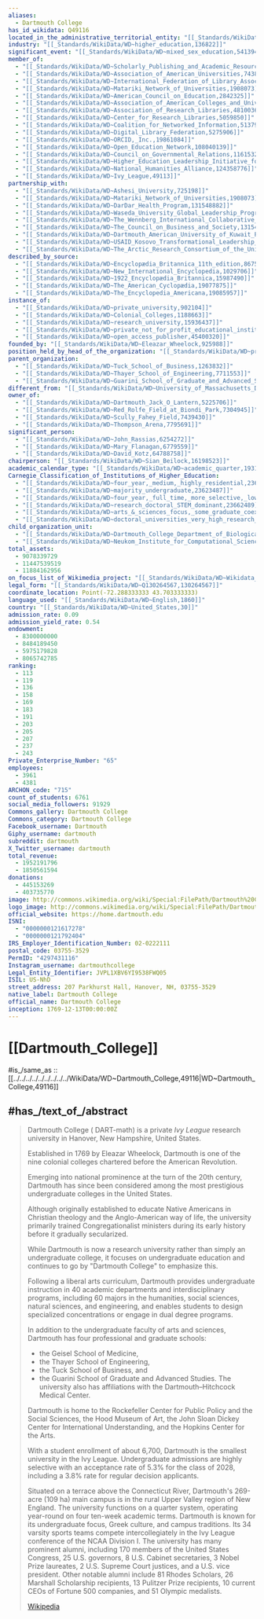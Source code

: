 ```yaml
---
aliases:
  - Dartmouth College
has_id_wikidata: Q49116
located_in_the_administrative_territorial_entity: "[[_Standards/WikiData/WD~Hanover,131908]]"
industry: "[[_Standards/WikiData/WD~higher_education,136822]]"
significant_event: "[[_Standards/WikiData/WD~mixed_sex_education,541394]]"
member_of:
  - "[[_Standards/WikiData/WD~Scholarly_Publishing_and_Academic_Resources_Coalition,647039]]"
  - "[[_Standards/WikiData/WD~Association_of_American_Universities,743812]]"
  - "[[_Standards/WikiData/WD~International_Federation_of_Library_Associations_and_Institutions,1334284]]"
  - "[[_Standards/WikiData/WD~Matariki_Network_of_Universities,1908073]]"
  - "[[_Standards/WikiData/WD~American_Council_on_Education,2842325]]"
  - "[[_Standards/WikiData/WD~Association_of_American_Colleges_and_Universities,4809602]]"
  - "[[_Standards/WikiData/WD~Association_of_Research_Libraries,4810036]]"
  - "[[_Standards/WikiData/WD~Center_for_Research_Libraries,5059850]]"
  - "[[_Standards/WikiData/WD~Coalition_for_Networked_Information,5137944]]"
  - "[[_Standards/WikiData/WD~Digital_Library_Federation,5275906]]"
  - "[[_Standards/WikiData/WD~ORCID,_Inc.,19861084]]"
  - "[[_Standards/WikiData/WD~Open_Education_Network,108040139]]"
  - "[[_Standards/WikiData/WD~Council_on_Governmental_Relations,116153205]]"
  - "[[_Standards/WikiData/WD~Higher_Education_Leadership_Initiative_for_Open_Scholarship,123938901]]"
  - "[[_Standards/WikiData/WD~National_Humanities_Alliance,124358776]]"
  - "[[_Standards/WikiData/WD~Ivy_League,49113]]"
partnership_with:
  - "[[_Standards/WikiData/WD~Ashesi_University,725198]]"
  - "[[_Standards/WikiData/WD~Matariki_Network_of_Universities,1908073]]"
  - "[[_Standards/WikiData/WD~DarDar_Health_Program,131548882]]"
  - "[[_Standards/WikiData/WD~Waseda_University_Global_Leadership_Program,131548886]]"
  - "[[_Standards/WikiData/WD~The_Wennberg_International_Collaborative_at_the_London_School_of_Economics,131548891]]"
  - "[[_Standards/WikiData/WD~The_Council_on_Business_and_Society,131548906]]"
  - "[[_Standards/WikiData/WD~Dartmouth_American_University_of_Kuwait_Program_(AUK),131548912]]"
  - "[[_Standards/WikiData/WD~USAID_Kosovo_Transformational_Leadership_Program,131548920]]"
  - "[[_Standards/WikiData/WD~The_Arctic_Research_Consortium_of_the_United_States,131548924]]"
described_by_source:
  - "[[_Standards/WikiData/WD~Encyclopædia_Britannica_11th_edition,867541]]"
  - "[[_Standards/WikiData/WD~New_International_Encyclopedia,1029706]]"
  - "[[_Standards/WikiData/WD~1922_Encyclopædia_Britannica,15987490]]"
  - "[[_Standards/WikiData/WD~The_American_Cyclopædia,19077875]]"
  - "[[_Standards/WikiData/WD~The_Encyclopedia_Americana,19085957]]"
instance_of:
  - "[[_Standards/WikiData/WD~private_university,902104]]"
  - "[[_Standards/WikiData/WD~Colonial_Colleges,1188663]]"
  - "[[_Standards/WikiData/WD~research_university,15936437]]"
  - "[[_Standards/WikiData/WD~private_not_for_profit_educational_institution,23002054]]"
  - "[[_Standards/WikiData/WD~open_access_publisher,45400320]]"
founded_by: "[[_Standards/WikiData/WD~Eleazar_Wheelock,925988]]"
position_held_by_head_of_the_organization: "[[_Standards/WikiData/WD~president,1255921]]"
parent_organization:
  - "[[_Standards/WikiData/WD~Tuck_School_of_Business,1263832]]"
  - "[[_Standards/WikiData/WD~Thayer_School_of_Engineering,7711553]]"
  - "[[_Standards/WikiData/WD~Guarini_School_of_Graduate_and_Advanced_Studies,131548954]]"
different_from: "[[_Standards/WikiData/WD~University_of_Massachusetts_Dartmouth,4118040]]"
owner_of:
  - "[[_Standards/WikiData/WD~Dartmouth_Jack_O_Lantern,5225706]]"
  - "[[_Standards/WikiData/WD~Red_Rolfe_Field_at_Biondi_Park,7304945]]"
  - "[[_Standards/WikiData/WD~Scully_Fahey_Field,7439430]]"
  - "[[_Standards/WikiData/WD~Thompson_Arena,7795691]]"
significant_person:
  - "[[_Standards/WikiData/WD~John_Rassias,6254272]]"
  - "[[_Standards/WikiData/WD~Mary_Flanagan,6779559]]"
  - "[[_Standards/WikiData/WD~David_Kotz,64788758]]"
chairperson: "[[_Standards/WikiData/WD~Sian_Beilock,16198523]]"
academic_calendar_type: "[[_Standards/WikiData/WD~academic_quarter,19310187]]"
Carnegie_Classification_of_Institutions_of_Higher_Education:
  - "[[_Standards/WikiData/WD~four_year,_medium,_highly_residential,23622828]]"
  - "[[_Standards/WikiData/WD~majority_undergraduate,23623487]]"
  - "[[_Standards/WikiData/WD~four_year,_full_time,_more_selective,_lower_transfer_in,23662432]]"
  - "[[_Standards/WikiData/WD~research_doctoral_STEM_dominant,23662489]]"
  - "[[_Standards/WikiData/WD~arts_&_sciences_focus,_some_graduate_coexistence,23662737]]"
  - "[[_Standards/WikiData/WD~doctoral_universities_very_high_research_activity,113624884]]"
child_organization_unit:
  - "[[_Standards/WikiData/WD~Dartmouth_College_Department_of_Biological_Sciences,45131749]]"
  - "[[_Standards/WikiData/WD~Neukom_Institute_for_Computational_Science,65074993]]"
total_assets:
  - 9078339729
  - 11447539519
  - 11884162956
on_focus_list_of_Wikimedia_project: "[[_Standards/WikiData/WD~Wikidata_WikiProject_Academic_Publisher,117222928]]"
legal_form: "[[_Standards/WikiData/WD~Q130264567,130264567]]"
coordinate_location: Point(-72.288333333 43.703333333)
language_used: "[[_Standards/WikiData/WD~English,1860]]"
country: "[[_Standards/WikiData/WD~United_States,30]]"
admission_rate: 0.09
admission_yield_rate: 0.54
endowment:
  - 8300000000
  - 8484189450
  - 5975179828
  - 8065742785
ranking:
  - 113
  - 119
  - 136
  - 158
  - 169
  - 183
  - 191
  - 203
  - 205
  - 207
  - 237
  - 243
Private_Enterprise_Number: "65"
employees:
  - 3961
  - 4381
ARCHON_code: "715"
count_of_students: 6761
social_media_followers: 91929
Commons_gallery: Dartmouth College
Commons_category: Dartmouth College
Facebook_username: Dartmouth
Giphy_username: dartmouth
subreddit: dartmouth
X_Twitter_username: dartmouth
total_revenue:
  - 1952191796
  - 1850561594
donations:
  - 445153269
  - 403735770
image: http://commons.wikimedia.org/wiki/Special:FilePath/Dartmouth%20College%20campus%202007-06-23%20Dartmouth%20Hall%2002.JPG
logo_image: http://commons.wikimedia.org/wiki/Special:FilePath/Dartmouth%20College%20logo.svg
official_website: https://home.dartmouth.edu
ISNI:
  - "0000000121617278"
  - "0000000121792404"
IRS_Employer_Identification_Number: 02-0222111
postal_code: 03755-3529
PermID: "4297431116"
Instagram_username: dartmouthcollege
Legal_Entity_Identifier: JVPL1XBV6YI9538FWQ05
ISIL: US-NhD
street_address: 207 Parkhurst Hall, Hanover, NH, 03755-3529
native_label: Dartmouth College
official_name: Dartmouth College
inception: 1769-12-13T00:00:00Z
---
```


# [[Dartmouth_College]] 

#is_/same_as :: [[../../../../../../../../../WikiData/WD~Dartmouth_College,49116|WD~Dartmouth_College,49116]] 

## #has_/text_of_/abstract 

> Dartmouth College ( DART-məth) is a private *Ivy League* research university 
> in Hanover, New Hampshire, United States. 
> 
> Established in 1769 by Eleazar Wheelock, Dartmouth is one of the nine colonial colleges 
> chartered before the American Revolution. 
> 
> Emerging into national prominence at the turn of the 20th century, 
> Dartmouth has since been considered among the 
> most prestigious undergraduate colleges in the United States.
>
> Although originally established 
> to educate Native Americans in Christian theology and the Anglo-American way of life, 
> the university primarily trained Congregationalist ministers during its early history 
> before it gradually secularized. 
> 
> While Dartmouth is now a research university rather than simply an undergraduate college, 
> it focuses on undergraduate education and continues to go by "Dartmouth College" to emphasize this.
>
> Following a liberal arts curriculum, Dartmouth provides undergraduate instruction 
> in 40 academic departments and interdisciplinary programs, 
> including 60 majors in the humanities, social sciences, natural sciences, and engineering, 
> and enables students to design specialized concentrations or engage in dual degree programs. 
> 
> In addition to the undergraduate faculty of arts and sciences, 
> Dartmouth has four professional and graduate schools: 
> - the Geisel School of Medicine, 
> - the Thayer School of Engineering, 
> - the Tuck School of Business, and 
> - the Guarini School of Graduate and Advanced Studies. 
> The university also has affiliations with the Dartmouth–Hitchcock Medical Center. 
> 
> Dartmouth is home to the Rockefeller Center for Public Policy and the Social Sciences, 
> the Hood Museum of Art, the John Sloan Dickey Center for International Understanding, 
> and the Hopkins Center for the Arts. 
> 
> With a student enrollment of about 6,700, Dartmouth is the smallest university in the Ivy League. 
> Undergraduate admissions are highly selective with an acceptance rate of 5.3% for the class of 2028, 
> including a 3.8% rate for regular decision applicants.
>
> Situated on a terrace above the Connecticut River, Dartmouth's 269-acre (109 ha) main campus is in the rural Upper Valley region of New England. The university functions on a quarter system, operating year-round on four ten-week academic terms. Dartmouth is known for its undergraduate focus, Greek culture, and campus traditions. Its 34 varsity sports teams compete intercollegiately in the Ivy League conference of the NCAA Division I. The university has many prominent alumni, including 170 members of the United States Congress, 25 U.S. governors, 8 U.S. Cabinet secretaries, 3 Nobel Prize laureates, 2 U.S. Supreme Court justices, and a U.S. vice president. Other notable alumni include 81 Rhodes Scholars, 26 Marshall Scholarship recipients, 13 Pulitzer Prize recipients, 10 current CEOs of Fortune 500 companies, and 51 Olympic medalists.
>
> [Wikipedia](https://en.wikipedia.org/wiki/Dartmouth%20College) 

